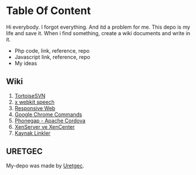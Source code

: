 Table Of Content
=============

Hi everybody. I forgot everything. And itd a problem for me. This depo is my life and save it. When i find something, create a wiki documents and write in it.

* Php code, link, reference, repo
* Javascript link, reference, repo
* My ideas

Wiki
-----
1. [TortoiseSVN](https://github.com/uretgec/my-depo/wiki/TortoiseSVN)
2. [x webkit speech](https://github.com/uretgec/my-depo/wiki/x-webkit-speech)
3. [Responsive Web](https://github.com/uretgec/my-depo/wiki/Responsive-Web)
4. [Google Chrome Commands](https://github.com/uretgec/my-depo/wiki/Google-Chrome-Commands)
5. [Phonegap - Apache Cordova](https://github.com/uretgec/my-depo/wiki/Phonegap---Apache-Cordova)
6. [XenServer ve XenCenter](https://github.com/uretgec/my-depo/wiki/Xen-Server---Desktop)
7. [Kaynak Linkler](https://github.com/uretgec/my-depo/wiki/Kaynak-Linkler)

URETGEC
-----
My-depo was made by [Uretgec](http://www.uretgec.com). 
